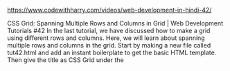 https://www.codewithharry.com/videos/web-development-in-hindi-42/


CSS Grid: Spanning Multiple Rows and Columns in Grid | Web Development Tutorials #42
In the last tutorial, we have discussed how to make a grid using different rows and columns. Here, we will learn about spanning multiple rows and columns in the grid. Start by making a new file called tut42.html and add an instant boilerplate to get the basic HTML template. Then give the title as CSS Grid under the <title> tag.

For our HTML code, we will make 8 divs of items and give them the class box. So the HTML code is as follows-

<body>
    <div class="container">
        <div class="box">Item-1</div>
        <div class="box">Item-2</div>
        <div class="box">Item-3</div>
        <div class="box">Item-4</div>
        <div class="box">Item-5</div>
        <div class="box">Item-6</div>
        <div class="box">Item-7</div>
        <div class="box">Item-8</div>
    </div>
</body>
Now we will add modify the box class with CSS as follows-

.box{
        border: 2px solid black;
        background-color: rgb(228, 188, 228);
        padding: 23px;
}
Then we will add some CSS in the class container to make the grid as follows-

.container{
        display: grid;
        grid-template-columns: repeat(5, 1fr);
        grid-template-rows: repeat(4, 1fr);
        grid-gap: 1rem;
}
 

The output will look as follows-



To make it look better, we can add a grid-gap in the grid. We can add two types of grid gaps in our grid; one for rows and other for columns as follows-

grid-column-gap: 7rem;
grid-row-gap: 1rem; 
Now the output will look as follows-



To understand better the concept of spanning, we can increase the number of items in the HTML. So after increasing the number of items we want that item of numbers 1,2,6 and 7 should we treated as one block.



 For doing this we can use the property called grid row start and end. If we write the code as follows-

.box:first-child{
        grid-column-start: 1;
        grid-column-end: 3;
        grid-row-start: 1;
        grid-row-end: 3;
}
The result will be as follows-



With the help of this property, we can create extremely good layouts for our websites and it will be going to benefit us a lot in the future also for designing sidebars on the website.

However, for the above code, there is a shortcut method also. It does not allow you to write the long code as above. The code is as follows-

box:first-child{
        /* grid-column-start: 1;
        grid-column-end: 3;
        grid-row-start: 1;
        grid-row-end: 3; */
        grid-column: 1 / span 3;
        grid-row: 1 / span 3;
    }
It will generate the same result as above.

One of the most confusion which now arises is what amongst floats, flexbox or grids should we use? The simple answer is, you are free to use any three of them irrespective of your website should look good and responsive and you should be comfortable with the development. You must always try to give the best user experience because it’s the most important part of SEO.